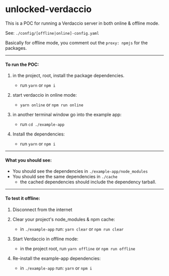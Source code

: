# unlocked-verdaccio

This is a POC for running a Verdaccio server in both online & offline mode.

See: `./config/[offline|online]-config.yaml`

Basically for offline mode, you comment out the `proxy: npmjs` for the packages.


---
#### To run the POC:

1. in the project, root, install the package dependencies.
   - run `yarn` or `npm i`
   

2. start verdaccio in online mode: 
   - `yarn online` or `npm run online`


3. in another terminal window go into the example app: 
   - run `cd ./example-app` 

   
4. Install the dependencies:
   - run `yarn` or `npm i`
  
---
#### What you should see:
 - You should see the dependencies in `./example-app/node_modules`
 - You should see the same dependencies in `./cache`
   - the cached dependencies should include the dependency tarball.


---
#### To test it offline:

1. Disconnect from the internet


2. Clear your project's node_modules & npm cache:
   - in `./example-app` run: `yarn clear` or `npm run clear`


3. Start Verdaccio in offline mode:
   - in the project root, run `yarn offline` or `npm run offline`


4. Re-install the example-app dependencies:
   - in `./example-app` run: `yarn` or `npm i`

